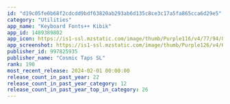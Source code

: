 ```yaml
---
id: "d19c05fe0b68f2cdcdd9bdf63820ab293ab6d135c8ce3c17a5fa865cca6d29e5"
category: "Utilities"
app_name: "Keyboard Fonts++ Kibik"
app_id: 1489389802
app_icon: https://is1-ssl.mzstatic.com/image/thumb/Purple116/v4/77/94/86/77948682-4bee-b17d-c5f8-8ed75301269f/AppIcon-0-1x_U007epad-0-0-85-220-0.png/1024x1024bb.png
app_screenshot: https://is1-ssl.mzstatic.com/image/thumb/Purple126/v4/65/bd/ac/65bdac8c-c50c-794b-c9e6-a1107fed9fd4/75b9f222-b8ca-47e6-9a03-ac1e5d4be4cf_Screenshot-6.5inch-1-en.jpg/1242x2688bb.png
publisher_id: 997825935
publisher_name: "Cosmic Taps SL"
rank: 190
most_recent_release: 2024-02-01 00:00:00
release_count_in_past_year: 22
release_count_in_past_year_category: 12
release_count_in_past_year_top_in_category: 26
---
```

